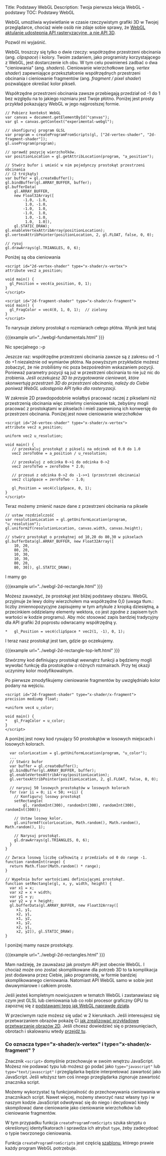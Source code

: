 Title: Podstawy WebGL
Description: Twoja pierwsza lekcja WebGL - podstawy
TOC: Podstawy WebGL


WebGL umożliwia wyświetlanie w czasie rzeczywistym grafiki 3D w Twojej
przeglądarce, chociaż wiele osób nie zdaje sobie sprawy, że
[WebGL aktulanie udostępnia API rasteryzacyjne, a nie API 3D](webgl-2d-vs-3d-library.html).

Pozwól mi wyjaśnić.

WebGL troszczy się tylko o dwie rzeczy: współrzędne przestrzeni obcinania (ang. _clipspace_) i kolory.
Twoim zadaniem, jako programisty korzystającego z WebGL, jest dostarczenie ich obu.
W tym celu powinieneś zadbać o dwa "cieniowania" (ang. _shaders_). Cieniowanie wierzchołkowe (ang. _vertex shader_)
zapewniające przekształcenie współrzędnych przestrzeni obcinania i cieniowanie fragmentów
(ang. _fragment / pixel shader_) pozwalające określać kolor pikseli.

Współrzędne przestrzeni obcinania zawsze przebiegają przedział od -1 do 1 bez względu na to jakiego rozmiaru
jest Twoje płótno. Poniżej jest prosty przykład pokazujący WebGL w jego najprostszej formie.

    // Pobierz kontekst WebGL
    var canvas = document.getElementById("canvas");
    var gl = canvas.getContext("experimental-webgl");

    // skonfiguruj program GLSL
    var program = createProgramFromScripts(gl, ["2d-vertex-shader", "2d-fragment-shader"]);
    gl.useProgram(program);

    // sprawdź pozycję wierzchołków.
    var positionLocation = gl.getAttribLocation(program, "a_position");

    // Stwórz bufor i umieść w nim pojedynczy prostokąt przestrzeni obcinania
    // (2 trójkąty)
    var buffer = gl.createBuffer();
    gl.bindBuffer(gl.ARRAY_BUFFER, buffer);
    gl.bufferData(
        gl.ARRAY_BUFFER,
        new Float32Array([
            -1.0, -1.0,
             1.0, -1.0,
            -1.0,  1.0,
            -1.0,  1.0,
             1.0, -1.0,
             1.0,  1.0]),
        gl.STATIC_DRAW);
    gl.enableVertexAttribArray(positionLocation);
    gl.vertexAttribPointer(positionLocation, 2, gl.FLOAT, false, 0, 0);

    // rysuj
    gl.drawArrays(gl.TRIANGLES, 0, 6);

Poniżej są oba cieniowania

    <script id="2d-vertex-shader" type="x-shader/x-vertex">
    attribute vec2 a_position;

    void main() {
      gl_Position = vec4(a_position, 0, 1);
    }
    </script>

    <script id="2d-fragment-shader" type="x-shader/x-fragment">
    void main() {
      gl_FragColor = vec4(0, 1, 0, 1);  // zielony
    }
    </script>

To narysuje zielony prostokąt o rozmiarach cełego płótna.  Wynik jest tutaj

{{{example url="../webgl-fundamentals.html" }}}

Nic specjalnego :-p

Jeszcze raz: współrzędne przestrzeni obcinania zawsze są z zakresu od -1 do +1 niezależnie od
wymiarów płótna. Na powyższym przykładzie możesz zobaczyć, że nie zrobiliśmy nic
poza bezpośrednim wskazaniem pozycji. Ponieważ parametry pozycji są
już w przestrzeni obcinania to nie już nic do zrobienia. *Jeśli oczekujesz 3D to przygotowanie cieniowań,
które skonwertują przestrzeń 3D do przestrzeni obcinania, należy do Ciebie poniważ WebGL udostępnia API tylko
dla rasteryzacji*.

W zakresie 2D prawdopodobnie wolałbyś pracować raczej z pikselami niż przestrzenią obcinania więc
zmieńmy cieniowanie tak, żebyśmy mogli pracować z prostokątami w pikselach i mieli
zapewnioną ich konwersję do przestrzeni obcinania.  Poniżej jest nowe cieniowanie wierzchołków

    <script id="2d-vertex-shader" type="x-shader/x-vertex">
    attribute vec2 a_position;

    uniform vec2 u_resolution;

    void main() {
       // przeskaluj prostokąt z pikseli na odcinek od 0.0 do 1.0
       vec2 zeroToOne = a_position / u_resolution;

       // przeskaluj z odcinka 0->1 do odcinka 0->2
       vec2 zeroToTwo = zeroToOne * 2.0;

       // przesuń z odcinka 0->2 do -1->+1 (przestrzeń obcinania)
       vec2 clipSpace = zeroToTwo - 1.0;

       gl_Position = vec4(clipSpace, 0, 1);
    }
    </script>

Teraz możemy zmienić nasze dane z przestrzeni obcinania na piksele

    // ustaw rozdzielczość
    var resolutionLocation = gl.getUniformLocation(program, "u_resolution");
    gl.uniform2f(resolutionLocation, canvas.width, canvas.height);

    // stwórz prostokąt o przekątnej od 10,20 do 80,30 w pikselach
    gl.bufferData(gl.ARRAY_BUFFER, new Float32Array([
        10, 20,
        80, 20,
        10, 30,
        10, 30,
        80, 20,
        80, 30]), gl.STATIC_DRAW);

I mamy go

{{{example url="../webgl-2d-rectangle.html" }}}

Możesz zauważyć, że prostokąt jest bliżej podstawy obszaru. WebGL przyjmuje że lewy dolny
wierzchołem ma współrzędne 0,0 (uwaga tłum.: liczby zmiennopozycyjne zapisujemy w tym artykule z kropką dziesiętną,
a przecinkiem oddzielamy elementy wektora, co jest zgodne z zapisem tych wartości w kodzie programu).
Aby móc stosować zapis bardziej tradycyjny dla API grafiki 2d
poprostu odwracamy współrzędną y.

    *   gl_Position = vec4(clipSpace * vec2(1, -1), 0, 1);

I teraz nasz prostokąt jest tam, gdzie go oczekujemy.

{{{example url="../webgl-2d-rectangle-top-left.html" }}}

Stwórzmy kod definiujący prostokąt wewnątrz funkcji a
będziemy mogli wywołać funkcję dla prostokątów o różnych rozmairach.  Przy tej okazji
uczynimy kolor modyfikowalnym.

Po pierwsze zmodyfikujemy cieniowanie fragmentów by uwzględniało kolor podany na wejściu.

    <script id="2d-fragment-shader" type="x-shader/x-fragment">
    precision mediump float;

    +uniform vec4 u_color;

    void main() {
    *   gl_FragColor = u_color;
    }
    </script>

A poniżej jest nowy kod rysujący 50 prostokątów w losowych miejscach i losowych kolorach.

      var colorLocation = gl.getUniformLocation(program, "u_color");
      ...
      // Stwórz bufor
      var buffer = gl.createBuffer();
      gl.bindBuffer(gl.ARRAY_BUFFER, buffer);
      gl.enableVertexAttribArray(positionLocation);
      gl.vertexAttribPointer(positionLocation, 2, gl.FLOAT, false, 0, 0);

      // narysuj 50 losowych prostokątów w losowych kolorach
      for (var ii = 0; ii < 50; ++ii) {
        // Konfiguruj losowy prostokąt
        setRectangle(
            gl, randomInt(300), randomInt(300), randomInt(300), randomInt(300));

        // Ustaw losowy kolor.
        gl.uniform4f(colorLocation, Math.random(), Math.random(), Math.random(), 1);

        // Narysuj prostokąt.
        gl.drawArrays(gl.TRIANGLES, 0, 6);
      }
    }

    // Zwraca losową liczbę całkowitą z przedziału od 0 do range -1.
    function randomInt(range) {
      return Math.floor(Math.random() * range);
    }

    // Wypełnia bufor wartościami definiującymi prostokąt.
    function setRectangle(gl, x, y, width, height) {
      var x1 = x;
      var x2 = x + width;
      var y1 = y;
      var y2 = y + height;
      gl.bufferData(gl.ARRAY_BUFFER, new Float32Array([
         x1, y1,
         x2, y1,
         x1, y2,
         x1, y2,
         x2, y1,
         x2, y2]), gl.STATIC_DRAW);
    }

I poniżej mamy nasze prostokąty.

{{{example url="../webgl-2d-rectangles.html" }}}

Mam nadzieję, że zauważasz jak prostym API jest obecnie WebGL.
I chociaż może ono zostać skomplikowane dla potrzeb 3D to ta komplikacja jest
dodawana przez Ciebie, jako programistę, w formie bardziej skomplikowanego cieniowania.
Natomiast API WebGL samo w sobie jest dwuwymiarowe i całkiem proste.

Jeśli jesteś kompletnym nowicjuszem w tematch WebGL i zastanawiasz się czym jest GLSL lub cieniowania
lub co robi procesor graficzny GPU
to zapoznaj się z [podstawami tego jak WebGL naprawdę działa](webgl-how-it-works.html).

W przeciwnym razie możesz się udać w 2 kierunkach. Jeśli interesujesz się przetwarzaniem obrazów
pokażę Ci [jak zrealizować przykładowe przetwarzanie obrazów 2D](webgl-image-processing.html).
Jeśli chcesz dowiedzieć się o przesunięciach,
obrotach i skalowaniu wtedy [przejdź tu](webgl-2d-translation.html).

<div class="webgl_bottombar">
<h3>Co oznacza type="x-shader/x-vertex" i type="x-shader/x-fragment" ?</h3>
<p>
Znacznik <code>&lt;script&gt;</code> domyślnie przechowuje w swoim wnętrzu JavaScript.
Możesz nie podawać typu lub możesz go podać jako <code>type="javascript"</code> lub
<code>type="text/javascript"</code> i przeglądarka będzie interpretować
zawartość jako JavaScript. Jeśli włożysz tam coś innego przeglądarka zignoruje
zawartość znacznika script.
</p>
<p>
Możemy wykorzystać tą funkcjonalność do przechowywania cieniowania w znacznikach script. Nawet więcej,
możemy stworzyć nasz własny typ i w naszym kodzie JavaScript odwoływać się do niego i decydować
kiedy skompilować dane cieniowanie jako cieniowanie wierzchołków lub cieniowanie fragmentów.
</p>
<p>
W tym przypadku funkcja <code>createProgramFromScripts</code> szuka
skryptu o określonycj identyfikatorach i sprawdza ich atrybut <code>type</code>, żeby
zadecydoać o typie tworzonego cieniowania.
</p>
<p>
Funkcja <code>createProgramFromScripts</code> jest częścią <a href="webgl-boilerplate.html">szablonu</a>,
którego prawie każdy program WebGL potrzebuje.
</p>
</div>
